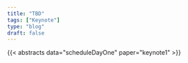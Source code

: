 ```yaml
---
title: "TBD"
tags: ["Keynote"]
type: "blog"
draft: false
---
```


{{< abstracts data="scheduleDayOne" paper="keynote1" >}}


